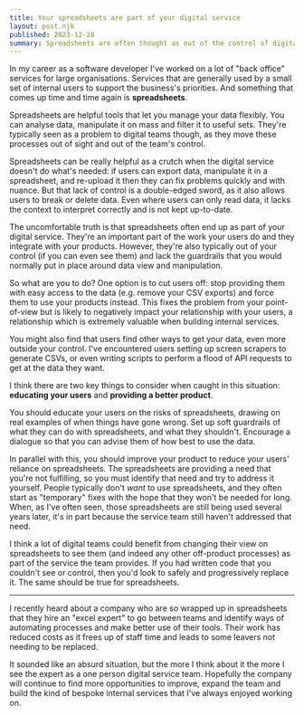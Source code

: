 ```yaml
---
title: Your spreadsheets are part of your digital service
layout: post.njk
published: 2023-12-28
summary: Spreadsheets are often thought as out of the control of digital service teams, but they're part of your service.
---
```


In my career as a software developer I've worked on a lot of "back office" services for large organisations. Services that are generally used by a small set of internal users to support the business's priorities. And something that comes up time and time again is **spreadsheets**.

Spreadsheets are helpful tools that let you manage your data flexibly. You can analyse data, manipulate it on mass and filter it to useful sets. They're typically seen as a problem to digital teams though, as they move these processes out of sight and out of the team's control.

Spreadsheets can be really helpful as a crutch when the digital service doesn't do what's needed: if users can export data, manipulate it in a spreadsheet, and re-upload it then they can fix problems quickly and with nuance. But that lack of control is a double-edged sword, as it also allows users to break or delete data. Even where users can only read data, it lacks the context to interpret correctly and is not kept up-to-date.

The uncomfortable truth is that spreadsheets often end up as part of your digital service. They're an important part of the work your users do and they integrate with your products. However, they're also typically out of your control (if you can even see them) and lack the guardrails that you would normally put in place around data view and manipulation.

So what are you to do? One option is to cut users off: stop providing them with easy access to the data (e.g. remove your CSV exports) and force them to use your products instead. This fixes the problem from your point-of-view but is likely to negatively impact your relationship with your users, a relationship which is extremely valuable when building internal services.

You might also find that users find other ways to get your data, even more outside your control. I've encountered users setting up screen scrapers to generate CSVs, or even writing scripts to perform a flood of API requests to get at the data they want.

I think there are two key things to consider when caught in this situation: **educating your users** and **providing a better product**.

You should educate your users on the risks of spreadsheets, drawing on real examples of when things have gone wrong. Set up soft guardrails of what they can do with spreadsheets, and what they shouldn't. Encourage a dialogue so that you can advise them of how best to use the data.

In parallel with this, you should improve your product to reduce your users' reliance on spreadsheets. The spreadsheets are providing a need that you're not fulfilling, so you must identify that need and try to address it yourself. People typically don't _want_ to use spreadsheets, and they often start as "temporary" fixes with the hope that they won't be needed for long. When, as I've often seen, those spreadsheets are still being used several years later, it's in part because the service team still haven't addressed that need.

I think a lot of digital teams could benefit from changing their view on spreadsheets to see them (and indeed any other off-product processes) as part of the service the team provides. If you had written code that you couldn't see or control, then you'd look to safely and progressively replace it. The same should be true for spreadsheets.

---

I recently heard about a company who are so wrapped up in spreadsheets that they hire an "excel expert" to go between teams and identify ways of automating processes and make better use of their tools. Their work has reduced costs as it frees up of staff time and leads to some leavers not needing to be replaced.

It sounded like an absurd situation, but the more I think about it the more I see the expert as a one person digital service team. Hopefully the company will continue to find more opportunities to improve, expand the team and build the kind of bespoke internal services that I've always enjoyed working on.
